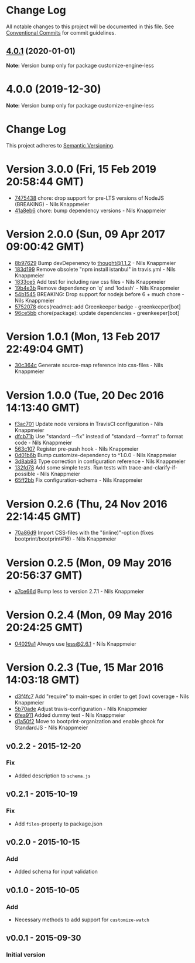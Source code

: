 # Change Log

All notable changes to this project will be documented in this file.
See [Conventional Commits](https://conventionalcommits.org) for commit guidelines.

## [4.0.1](https://github.com/bootprint/bootprint-monorepo/compare/v4.0.0...v4.0.1) (2020-01-01)

**Note:** Version bump only for package customize-engine-less





# 4.0.0 (2019-12-30)

**Note:** Version bump only for package customize-engine-less





# Change Log

This project adheres to [Semantic Versioning](http://semver.org/).

<a name="current-release"></a>
# Version 3.0.0 (Fri, 15 Feb 2019 20:58:44 GMT)

* [7475438](https://github.com/bootprint/customize-engine-less/commit/7475438) chore: drop support for pre-LTS versions of NodeJS (BREAKING) - Nils Knappmeier
* [41a8eb6](https://github.com/bootprint/customize-engine-less/commit/41a8eb6) chore: bump dependency versions - Nils Knappmeier



# Version 2.0.0 (Sun, 09 Apr 2017 09:00:42 GMT)

* [8b97629](https://github.com/bootprint/customize-engine-less/commit/8b97629) Bump devDepenency to thought@1.1.2 - Nils Knappmeier
* [183d199](https://github.com/bootprint/customize-engine-less/commit/183d199) Remove obsolete "npm install istanbul" in travis.yml - Nils Knappmeier
* [1833ce5](https://github.com/bootprint/customize-engine-less/commit/1833ce5) Add test for including raw css files - Nils Knappmeier
* [19b4e3b](https://github.com/bootprint/customize-engine-less/commit/19b4e3b) Remove dependency on 'q' and 'lodash' - Nils Knappmeier
* [54b1545](https://github.com/bootprint/customize-engine-less/commit/54b1545) BREAKING: Drop support for nodejs before 6 + much chore - Nils Knappmeier
* [5752078](https://github.com/bootprint/customize-engine-less/commit/5752078) docs(readme): add Greenkeeper badge - greenkeeper[bot]
* [96ce5bb](https://github.com/bootprint/customize-engine-less/commit/96ce5bb) chore(package): update dependencies - greenkeeper[bot]


# Version 1.0.1 (Mon, 13 Feb 2017 22:49:04 GMT)

* [30c364c](https://github.com/bootprint/customize-engine-less/commit/30c364c) Generate source-map reference into css-files - Nils Knappmeier

# Version 1.0.0 (Tue, 20 Dec 2016 14:13:40 GMT)

* [f3ac701](https://github.com/bootprint/customize-engine-less/commit/f3ac701) Update node versions in TravisCI configuration - Nils Knappmeier
* [dfcb71b](https://github.com/bootprint/customize-engine-less/commit/dfcb71b) Use "standard --fix" instead of "standard --format" to format code - Nils Knappmeier
* [563c107](https://github.com/bootprint/customize-engine-less/commit/563c107) Register pre-push hook - Nils Knappmeier
* [0d01b6b](https://github.com/bootprint/customize-engine-less/commit/0d01b6b) Bump customize-dependency to ^1.0.0 - Nils Knappmeier
* [3d8ab93](https://github.com/bootprint/customize-engine-less/commit/3d8ab93) Type correction in configuration reference - Nils Knappmeier
* [132fd78](https://github.com/bootprint/customize-engine-less/commit/132fd78) Add some simple tests. Run tests with trace-and-clarify-if-possible - Nils Knappmeier
* [65ff2bb](https://github.com/bootprint/customize-engine-less/commit/65ff2bb) Fix configuration-schema - Nils Knappmeier

# Version 0.2.6 (Thu, 24 Nov 2016 22:14:45 GMT)

* [70a86d9](https://github.com/bootprint/customize-engine-less/commit/70a86d9) Import CSS-files with the "(inline)"-option (fixes bootprint/bootprint#16) - Nils Knappmeier

# Version 0.2.5 (Mon, 09 May 2016 20:56:37 GMT)

* [a7ce66d](https://github.com/bootprint/customize-engine-less/commit/a7ce66d) Bump less to version 2.7.1 - Nils Knappmeier



# Version 0.2.4 (Mon, 09 May 2016 20:24:25 GMT)

* [04029a1](https://github.com/bootprint/customize-engine-less/commit/04029a1) Always use less@2.6.1 - Nils Knappmeier

# Version 0.2.3 (Tue, 15 Mar 2016 14:03:18 GMT)

* [d3f4fc7](https://github.com/bootprint/customize-engine-less/commit/d3f4fc7) Add "require" to main-spec in order to get (low) coverage - Nils Knappmeier
* [5b70ade](https://github.com/bootprint/customize-engine-less/commit/5b70ade) Adjust travis-configuration - Nils Knappmeier
* [6fea911](https://github.com/bootprint/customize-engine-less/commit/6fea911) Added dummy test - Nils Knappmeier
* [d1a50f2](https://github.com/bootprint/customize-engine-less/commit/d1a50f2) Move to bootprint-organization and enable ghook for StandardJS - Nils Knappmeier

## v0.2.2 - 2015-12-20
### Fix

* Added description to `schema.js`

## v0.2.1 - 2015-10-19
### Fix

* Add `files`-property to package.json

## v0.2.0 - 2015-10-15
### Add

* Added schema for input validation

## v0.1.0 - 2015-10-05 
### Add

* Necessary methods to add support for `customize-watch`

## v0.0.1 - 2015-09-30
### Initial version
